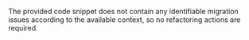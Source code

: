 The provided code snippet does not contain any identifiable migration issues according to the available context, so no refactoring actions are required.